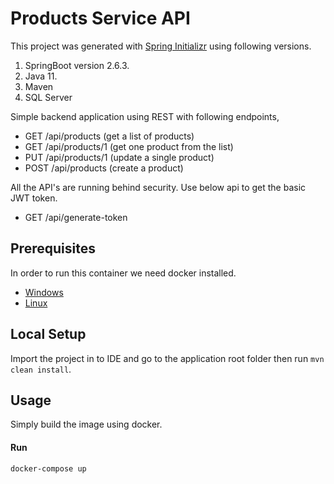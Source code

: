 # Products Service API

This project was generated with [Spring Initializr](https://start.spring.io/) using following versions.

1. SpringBoot version 2.6.3.
2. Java 11.
3. Maven
4. SQL Server

Simple backend application using REST with following endpoints,

- GET /api/products (get a list of products)
- GET /api/products/1 (get one product from the list)
- PUT /api/products/1 (update a single product)
- POST /api/products (create a product)

All the API's are running behind security. Use below api to get the basic JWT token.
- GET /api/generate-token

## Prerequisites
In order to run this container we need docker installed.

* [Windows](https://docs.docker.com/windows/started)
* [Linux](https://docs.docker.com/linux/started/)

## Local Setup
Import the project in to IDE and go to the application root folder then run `mvn clean install`.

## Usage

Simply build the image using docker.

#### Run

```shell
docker-compose up
```
